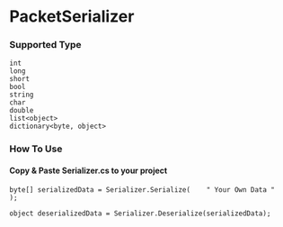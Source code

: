 # PacketSerializer

### Supported Type

```
int
long
short
bool
string
char
double 
list<object>
dictionary<byte, object>
```


### How To Use

#### Copy & Paste Serializer.cs to your project

```
byte[] serializedData = Serializer.Serialize(    " Your Own Data "   );

object deserializedData = Serializer.Deserialize(serializedData);

```

